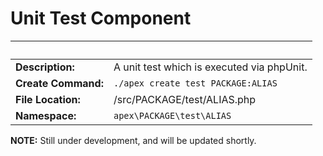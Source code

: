 
# Unit Test Component

&nbsp; | &nbsp;
------------ |------------ 
**Description:** | A unit test which is executed via phpUnit.
**Create Command:** | `./apex create test PACKAGE:ALIAS`
**File Location:** | /src/PACKAGE/test/ALIAS.php
**Namespace:** | `apex\PACKAGE\test\ALIAS`


**NOTE:** Still under development, and will be updated shortly.

